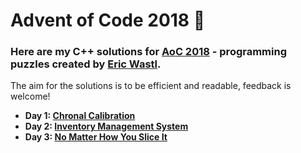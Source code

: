 # Advent of Code 2018 :christmas_tree:

### Here are my C++ solutions for [AoC 2018](https://adventofcode.com/) - programming puzzles created by [Eric Wastl](http://was.tl/).
The aim for the solutions is to be efficient and readable, feedback is welcome!


- **Day 1: [Chronal Calibration](Day1/Day1/Source.cpp)**
- **Day 2: [Inventory Management System](Day2/Day2/Source.cpp)**
- **Day 3: [No Matter How You Slice It](Day3/Day3/Source.cpp)**
